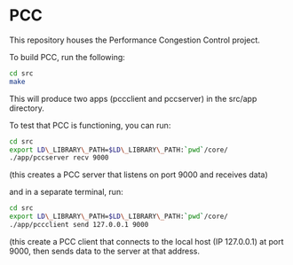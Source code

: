 # PCC

This repository houses the Performance Congestion Control project.

To build PCC, run the following:

```bash
cd src
make
```

This will produce two apps (pccclient and pccserver) in the src/app directory.

To test that PCC is functioning, you can run:

```bash
cd src
export LD\_LIBRARY\_PATH=$LD\_LIBRARY\_PATH:`pwd`/core/
./app/pccserver recv 9000
```

(this creates a PCC server that listens on port 9000 and receives data)

and in a separate terminal, run:

```bash
cd src
export LD\_LIBRARY\_PATH=$LD\_LIBRARY\_PATH:`pwd`/core/
./app/pccclient send 127.0.0.1 9000
```

(this create a PCC client that connects to the local host (IP 127.0.0.1) at
port 9000, then sends data to the server at that address.
